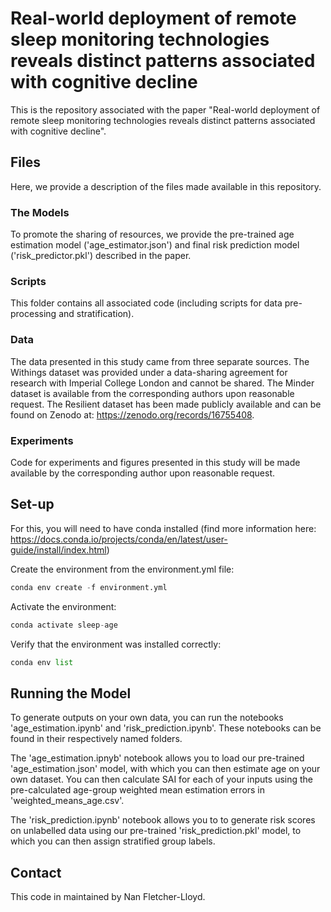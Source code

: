 # Real-world deployment of remote sleep monitoring technologies reveals distinct patterns associated with cognitive decline

This is the repository associated with the paper "Real-world deployment of remote sleep monitoring technologies reveals distinct patterns associated with cognitive decline".

## Files

Here, we provide a description of the files made available in this repository.

### The Models

To promote the sharing of resources, we provide the pre-trained age estimation model ('age_estimator.json') and final risk prediction model ('risk_predictor.pkl') described in the paper. 

### Scripts

This folder contains all associated code (including scripts for data pre-processing and stratification).

### Data

The data presented in this study came from three separate sources. The Withings dataset was provided under a data-sharing agreement for research with Imperial College London and cannot be shared. The Minder dataset is available from the corresponding authors upon reasonable request. The Resilient dataset has been made publicly available and can be found on Zenodo at: https://zenodo.org/records/16755408.

### Experiments

Code for experiments and figures presented in this study will be made available by the corresponding author upon reasonable request.

## Set-up

For this, you will need to have conda installed (find more information here: https://docs.conda.io/projects/conda/en/latest/user-guide/install/index.html)

Create the environment from the environment.yml file:

```python
conda env create -f environment.yml
```

Activate the environment:

```python
conda activate sleep-age
```

Verify that the environment was installed correctly:

```python
conda env list
```

## Running the Model

To generate outputs on your own data, you can run the notebooks 'age_estimation.ipynb' and 'risk_prediction.ipynb'. These notebooks can be found in their respectively named folders.

The 'age_estimation.ipnyb' notebook allows you to load our pre-trained 'age_estimation.json' model, with which you can then estimate age on your own dataset. You can then calculate SAI for each of your inputs using the pre-calculated age-group weighted mean estimation errors in 'weighted_means_age.csv'.

The 'risk_prediction.ipynb' notebook allows you to to generate risk scores on unlabelled data using our pre-trained 'risk_prediction.pkl' model, to which you can then assign stratified group labels. 

## Contact

This code in maintained by Nan Fletcher-Lloyd.

